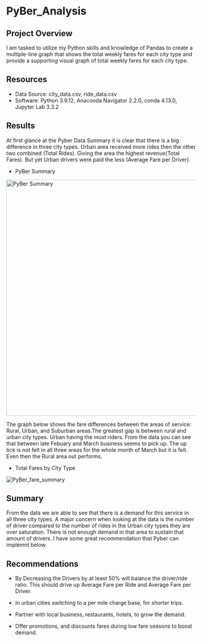 # PyBer_Analysis

## Project Overview

I am tasked to utilize my Python skills and knowledge of Pandas to create a multiple-line graph that shows the total weekly fares for each city type and provide a supporting visual graph of total weekly fares for each city type.

## Resources

  * Data Source: city_data.csv, ride_data.csv
  * Software: Python 3.9.12, Anaconda Navigator 2.2.0, conda 4.13.0, Jupyter Lab 3.3.2

## Results

At first glance at the Pyber Data Summary it is clear that there is a big difference in three city types. Urban area received more rides then the other two combined (Total Rides). Giving the area the highest revenue(Total Fares). But yet Urban drivers were paid the less (Average Fare per Driver).

  * PyBer Summary


<img width="627" alt="PyBer Summary" src="https://user-images.githubusercontent.com/90155651/180318642-15c36093-0a14-42af-a64c-29655bb52afa.png">


The graph below shows the fare differences between the areas of service: Rural, Urban, and Suburban areas.The greatest gap is between rural and urban city types. Urban having the most riders. From the data you can see that between late Febuary and March business seems to pick up. The up tick is not felt in all three areas for the whole month of March but it is felt. Even then the Rural area out performs. 

  * Total Fares by City Type


![PyBer_fare_summary](https://user-images.githubusercontent.com/90155651/180323207-1d117850-2afa-4b9c-8af7-2c415a827e6d.png)


## Summary

From the data we are able to see that there is a demand for this service in all three city types. A major concern when looking at the data is the number of driver compared to the number of rides in the Urban city types they are over saturation. There is not enough demand in that area to sustain that amount of drivers. I have some great recommendation that Pyber can implemnt below.


## Recommendations

  * By Decreasing the Drivers by at least 50% will balance the driver/ride ratio. This should drive up Average Fare per Ride and Average Fare per Driver.

  * In urban cities switching to a per mile charge base, for shorter trips.

  * Partner with local business, restaurants, hotels, to grow the demand.

  * Offer promotions, and discounts fares during low fare seasons to boost demand.


